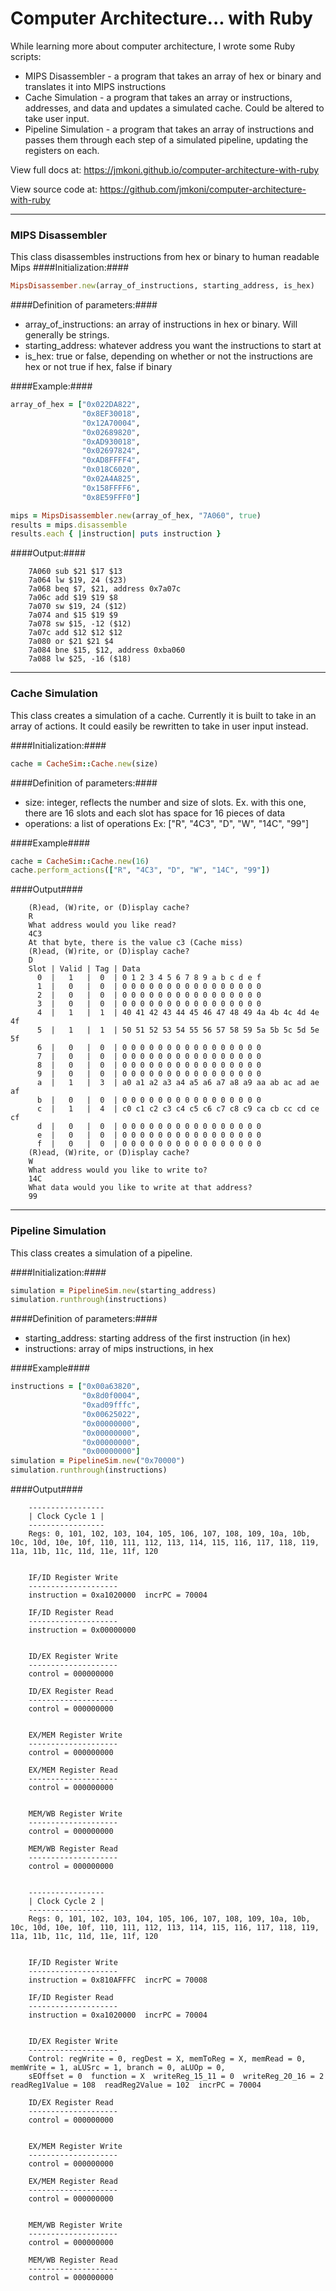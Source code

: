 # Computer Architecture... with Ruby
While learning more about computer architecture, I wrote some Ruby scripts:

* MIPS Disassembler - a program that takes an array of hex or binary and translates it into MIPS instructions
* Cache Simulation - a program that takes an array or instructions, addresses, and data and updates a simulated cache. Could be altered to take user input.
* Pipeline Simulation - a program that takes an array of instructions and passes them through each step of a simulated pipeline, updating the registers on each.

View full docs at: https://jmkoni.github.io/computer-architecture-with-ruby

View source code at: https://github.com/jmkoni/computer-architecture-with-ruby

***

### MIPS Disassembler
This class disassembles instructions from hex or binary to human readable Mips
####Initialization:####
```ruby
MipsDisassember.new(array_of_instructions, starting_address, is_hex)
```
####Definition of parameters:####

* array_of_instructions: an array of instructions in hex or binary. Will generally be strings.
* starting_address: whatever address you want the instructions to start at
* is_hex: true or false, depending on whether or not the instructions are hex or not true if hex, false if binary

####Example:####
```ruby
array_of_hex = ["0x022DA822",
                "0x8EF30018",
                "0x12A70004",
                "0x02689820",
                "0xAD930018",
                "0x02697824",
                "0xAD8FFFF4",
                "0x018C6020",
                "0x02A4A825",
                "0x158FFFF6",
                "0x8E59FFF0"]

mips = MipsDisassembler.new(array_of_hex, "7A060", true)
results = mips.disassemble
results.each { |instruction| puts instruction }
```

####Output:####
```
    7A060 sub $21 $17 $13
    7a064 lw $19, 24 ($23)
    7a068 beq $7, $21, address 0x7a07c
    7a06c add $19 $19 $8
    7a070 sw $19, 24 ($12)
    7a074 and $15 $19 $9
    7a078 sw $15, -12 ($12)
    7a07c add $12 $12 $12
    7a080 or $21 $21 $4
    7a084 bne $15, $12, address 0xba060
    7a088 lw $25, -16 ($18)
```

***

### Cache Simulation
This class creates a simulation of a cache. Currently it is built to
take in an array of actions. It could easily be rewritten to take in user
input instead.

####Initialization:####
```ruby
cache = CacheSim::Cache.new(size)
```

####Definition of parameters:####

* size: integer, reflects the number and size of slots. Ex. with this one, there are 16 slots and each slot has space for 16 pieces of data
* operations: a list of operations Ex: ["R", "4C3", "D", "W", "14C", "99"]

####Example####
```ruby
cache = CacheSim::Cache.new(16)
cache.perform_actions(["R", "4C3", "D", "W", "14C", "99"])
```

####Output####
```
    (R)ead, (W)rite, or (D)isplay cache?
    R
    What address would you like read?
    4C3
    At that byte, there is the value c3 (Cache miss)
    (R)ead, (W)rite, or (D)isplay cache?
    D
    Slot | Valid | Tag | Data
      0  |   1   |  0  | 0 1 2 3 4 5 6 7 8 9 a b c d e f
      1  |   0   |  0  | 0 0 0 0 0 0 0 0 0 0 0 0 0 0 0 0
      2  |   0   |  0  | 0 0 0 0 0 0 0 0 0 0 0 0 0 0 0 0
      3  |   0   |  0  | 0 0 0 0 0 0 0 0 0 0 0 0 0 0 0 0
      4  |   1   |  1  | 40 41 42 43 44 45 46 47 48 49 4a 4b 4c 4d 4e 4f
      5  |   1   |  1  | 50 51 52 53 54 55 56 57 58 59 5a 5b 5c 5d 5e 5f
      6  |   0   |  0  | 0 0 0 0 0 0 0 0 0 0 0 0 0 0 0 0
      7  |   0   |  0  | 0 0 0 0 0 0 0 0 0 0 0 0 0 0 0 0
      8  |   0   |  0  | 0 0 0 0 0 0 0 0 0 0 0 0 0 0 0 0
      9  |   0   |  0  | 0 0 0 0 0 0 0 0 0 0 0 0 0 0 0 0
      a  |   1   |  3  | a0 a1 a2 a3 a4 a5 a6 a7 a8 a9 aa ab ac ad ae af
      b  |   0   |  0  | 0 0 0 0 0 0 0 0 0 0 0 0 0 0 0 0
      c  |   1   |  4  | c0 c1 c2 c3 c4 c5 c6 c7 c8 c9 ca cb cc cd ce cf
      d  |   0   |  0  | 0 0 0 0 0 0 0 0 0 0 0 0 0 0 0 0
      e  |   0   |  0  | 0 0 0 0 0 0 0 0 0 0 0 0 0 0 0 0
      f  |   0   |  0  | 0 0 0 0 0 0 0 0 0 0 0 0 0 0 0 0
    (R)ead, (W)rite, or (D)isplay cache?
    W
    What address would you like to write to?
    14C
    What data would you like to write at that address?
    99
```

***

### Pipeline Simulation
This class creates a simulation of a pipeline.

####Initialization:####
```ruby
simulation = PipelineSim.new(starting_address)
simulation.runthrough(instructions)
```

####Definition of parameters:####
* starting_address: starting address of the first instruction (in hex)
* instructions: array of mips instructions, in hex

####Example####
```ruby
instructions = ["0x00a63820",
                "0x8d0f0004",
                "0xad09fffc",
                "0x00625022",
                "0x00000000",
                "0x00000000",
                "0x00000000",
                "0x00000000"]
simulation = PipelineSim.new("0x70000")
simulation.runthrough(instructions)
```

####Output####
```
    -----------------
    | Clock Cycle 1 |
    -----------------
    Regs: 0, 101, 102, 103, 104, 105, 106, 107, 108, 109, 10a, 10b, 10c, 10d, 10e, 10f, 110, 111, 112, 113, 114, 115, 116, 117, 118, 119, 11a, 11b, 11c, 11d, 11e, 11f, 120


    IF/ID Register Write
    --------------------
    instruction = 0xa1020000  incrPC = 70004

    IF/ID Register Read
    --------------------
    instruction = 0x00000000


    ID/EX Register Write
    --------------------
    control = 000000000

    ID/EX Register Read
    --------------------
    control = 000000000


    EX/MEM Register Write
    --------------------
    control = 000000000

    EX/MEM Register Read
    --------------------
    control = 000000000


    MEM/WB Register Write
    --------------------
    control = 000000000

    MEM/WB Register Read
    --------------------
    control = 000000000


    -----------------
    | Clock Cycle 2 |
    -----------------
    Regs: 0, 101, 102, 103, 104, 105, 106, 107, 108, 109, 10a, 10b, 10c, 10d, 10e, 10f, 110, 111, 112, 113, 114, 115, 116, 117, 118, 119, 11a, 11b, 11c, 11d, 11e, 11f, 120


    IF/ID Register Write
    --------------------
    instruction = 0x810AFFFC  incrPC = 70008

    IF/ID Register Read
    --------------------
    instruction = 0xa1020000  incrPC = 70004


    ID/EX Register Write
    --------------------
    Control: regWrite = 0, regDest = X, memToReg = X, memRead = 0, memWrite = 1, aLUSrc = 1, branch = 0, aLUOp = 0,
    sEOffset = 0  function = X  writeReg_15_11 = 0  writeReg_20_16 = 2  readReg1Value = 108  readReg2Value = 102  incrPC = 70004

    ID/EX Register Read
    --------------------
    control = 000000000


    EX/MEM Register Write
    --------------------
    control = 000000000

    EX/MEM Register Read
    --------------------
    control = 000000000


    MEM/WB Register Write
    --------------------
    control = 000000000

    MEM/WB Register Read
    --------------------
    control = 000000000
```
